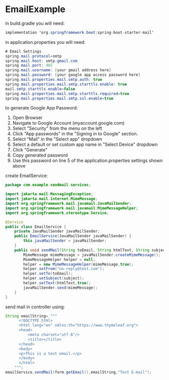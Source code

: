 # EmailExample

in build.gradle you will need:
```java
implementation 'org.springframework.boot:spring-boot-starter-mail'
 ```
in application.properties you will need:
```java
# Email Settings
spring.mail.protocol=smtp
spring.mail.host: smtp.gmail.com
spring.mail.port: 465
spring.mail.username: [your gmail address here]
spring.mail.password: [your google app access password here]
spring.mail.properties.mail.smtp.auth: true
spring.mail.properties.mail.smtp.starttls.enable: true
mail.smtp.starttls.enable=false
spring.mail.properties.mail.smtp.starttls.required=true
spring.mail.properties.mail.smtp.ssl.enable=true
```
to generate Google App Password:
1.  Open Browser
2.  Navigate to Google Account (myaccount.google.com)
3.  Select "Security" from the menu on the left
4.  Click "App passwords" in the "Signing in to Google" section.
5.  Select "Mail" in the "Select app" dropdown
6.  Select a default or set custom app name in "Select Device" dropdown
7.  Click "Generate"
8.  Copy generated password
9.  Use this password on line 5 of the application.properties settings shown above

create EmailService:
```java
package com.example.sendmail.services;

import jakarta.mail.MessagingException;
import jakarta.mail.internet.MimeMessage;
import org.springframework.mail.javamail.JavaMailSender;
import org.springframework.mail.javamail.MimeMessageHelper;
import org.springframework.stereotype.Service;

@Service
public class EmailService {
    private JavaMailSender javaMailSender;
    public EmailService(JavaMailSender javaMailSender) {
        this.javaMailSender = javaMailSender;
    }
    public void sendMail(String toEmail, String htmlText, String subject) throws MessagingException {
        MimeMessage mimeMessage = javaMailSender.createMimeMessage();
        MimeMessageHelper helper = null;
        helper = new MimeMessageHelper(mimeMessage,true);
        helper.setFrom("no-reply@test.com");
        helper.setTo(toEmail);
        helper.setSubject(subject);
        helper.setText(htmlText,true);
        javaMailSender.send(mimeMessage);
    }
}
```
send mail in controller using: 
```java
String emailString= """
      <!DOCTYPE html>
      <html lang="en" xmlns:th="https://www.thymeleaf.org">
      <head>
          <meta charset="utf-8"/>
          <title></title>
      </head>
      <body>
      <p>This is a test email.</p>
      </body>
      </html>
    """;
emailService.sendMail(form.getEmail(),emailString,"Test E-mail");
```
